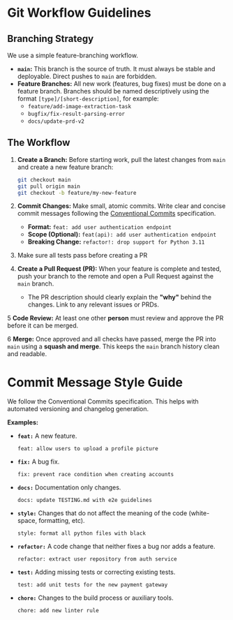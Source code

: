 # Git Workflow Guidelines

## Branching Strategy

We use a simple feature-branching workflow.

- **`main`:** This branch is the source of truth. It must always be stable and deployable. Direct pushes to `main` are forbidden.
- **Feature Branches:** All new work (features, bug fixes) must be done on a feature branch. Branches should be named descriptively using the format `[type]/[short-description]`, for example:
    - `feature/add-image-extraction-task`
    - `bugfix/fix-result-parsing-error`
    - `docs/update-prd-v2`

## The Workflow

1.  **Create a Branch:** Before starting work, pull the latest changes from `main` and create a new feature branch:
    ```bash
    git checkout main
    git pull origin main
    git checkout -b feature/my-new-feature
    ```

2.  **Commit Changes:** Make small, atomic commits. Write clear and concise commit messages following the [Conventional Commits](https://www.conventionalcommits.org/en/v1.0.0/) specification.

    - **Format:** `feat: add user authentication endpoint`
    - **Scope (Optional):** `feat(api): add user authentication endpoint`
    - **Breaking Change:** `refactor!: drop support for Python 3.11`

3. Make sure all tests pass before creating a PR

4. **Create a Pull Request (PR):** When your feature is complete and tested, push your branch to the remote and open a Pull Request against the `main` branch.

    - The PR description should clearly explain the **"why"** behind the changes. Link to any relevant issues or PRDs.

5  **Code Review:** At least one other **person** must review and approve the PR before it can be merged.

6  **Merge:** Once approved and all checks have passed, merge the PR into `main` using a **squash and merge**. This keeps the `main` branch history clean and readable.

# Commit Message Style Guide

We follow the Conventional Commits specification. This helps with automated versioning and changelog generation.

**Examples:**

- **`feat:`** A new feature.
  ```
  feat: allow users to upload a profile picture
  ```
- **`fix:`** A bug fix.
  ```
  fix: prevent race condition when creating accounts
  ```
- **`docs:`** Documentation only changes.
  ```
  docs: update TESTING.md with e2e guidelines
  ```
- **`style:`** Changes that do not affect the meaning of the code (white-space, formatting, etc).
  ```
  style: format all python files with black
  ```
- **`refactor:`** A code change that neither fixes a bug nor adds a feature.
  ```
  refactor: extract user repository from auth service
  ```
- **`test:`** Adding missing tests or correcting existing tests.
  ```
  test: add unit tests for the new payment gateway
  ```
- **`chore:`** Changes to the build process or auxiliary tools.
  ```
  chore: add new linter rule
  ```
